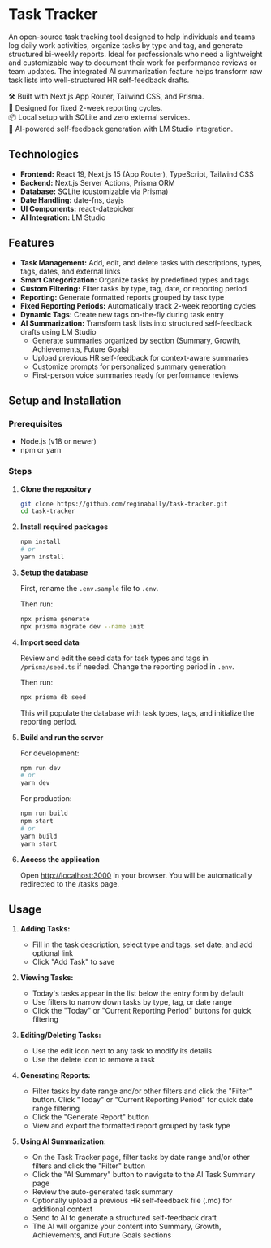 # Task Tracker

An open-source task tracking tool designed to help individuals and teams log daily work activities, organize tasks by type and tag, and generate structured bi-weekly reports. Ideal for professionals who need a lightweight and customizable way to document their work for performance reviews or team updates. The integrated AI summarization feature helps transform raw task lists into well-structured HR self-feedback drafts.

🛠 Built with Next.js App Router, Tailwind CSS, and Prisma.  
📅 Designed for fixed 2-week reporting cycles.  
📦 Local setup with SQLite and zero external services.  
🤖 AI-powered self-feedback generation with LM Studio integration.

## Technologies

- **Frontend:** React 19, Next.js 15 (App Router), TypeScript, Tailwind CSS
- **Backend:** Next.js Server Actions, Prisma ORM
- **Database:** SQLite (customizable via Prisma)
- **Date Handling:** date-fns, dayjs
- **UI Components:** react-datepicker
- **AI Integration:** LM Studio

## Features

- **Task Management:** Add, edit, and delete tasks with descriptions, types, tags, dates, and external links
- **Smart Categorization:** Organize tasks by predefined types and tags
- **Custom Filtering:** Filter tasks by type, tag, date, or reporting period
- **Reporting:** Generate formatted reports grouped by task type
- **Fixed Reporting Periods:** Automatically track 2-week reporting cycles
- **Dynamic Tags:** Create new tags on-the-fly during task entry
- **AI Summarization:** Transform task lists into structured self-feedback drafts using LM Studio
  - Generate summaries organized by section (Summary, Growth, Achievements, Future Goals)
  - Upload previous HR self-feedback for context-aware summaries
  - Customize prompts for personalized summary generation
  - First-person voice summaries ready for performance reviews

## Setup and Installation

### Prerequisites
- Node.js (v18 or newer)
- npm or yarn

### Steps

1. **Clone the repository**
   ```bash
   git clone https://github.com/reginabally/task-tracker.git
   cd task-tracker
   ```

2. **Install required packages**
   ```bash
   npm install
   # or
   yarn install
   ```

3. **Setup the database**
   
   First, rename the `.env.sample` file to `.env`.

   Then run:
   ```bash
   npx prisma generate
   npx prisma migrate dev --name init
   ```

4. **Import seed data**

   Review and edit the seed data for task types and tags in `/prisma/seed.ts` if needed. Change the reporting period in `.env`.

   Then run:
   ```bash
   npx prisma db seed
   ```

   This will populate the database with task types, tags, and initialize the reporting period.

5. **Build and run the server**
   
   For development:
   ```bash
   npm run dev
   # or
   yarn dev
   ```

   For production:
   ```bash
   npm run build
   npm start
   # or
   yarn build
   yarn start
   ```

6. **Access the application**
   
   Open [http://localhost:3000](http://localhost:3000) in your browser. You will be automatically redirected to the /tasks page.

## Usage

1. **Adding Tasks:**
   - Fill in the task description, select type and tags, set date, and add optional link
   - Click "Add Task" to save

2. **Viewing Tasks:**
   - Today's tasks appear in the list below the entry form by default
   - Use filters to narrow down tasks by type, tag, or date range
   - Click the "Today" or "Current Reporting Period" buttons for quick filtering

3. **Editing/Deleting Tasks:**
   - Use the edit icon next to any task to modify its details
   - Use the delete icon to remove a task

4. **Generating Reports:**
   - Filter tasks by date range and/or other filters and click the "Filter" button. Click "Today" or "Current Reporting Period" for quick date range filtering
   - Click the "Generate Report" button
   - View and export the formatted report grouped by task type

5. **Using AI Summarization:**
   - On the Task Tracker page, filter tasks by date range and/or other filters and click the "Filter" button
   - Click the "AI Summary" button to navigate to the AI Task Summary page
   - Review the auto-generated task summary
   - Optionally upload a previous HR self-feedback file (.md) for additional context
   - Send to AI to generate a structured self-feedback draft
   - The AI will organize your content into Summary, Growth, Achievements, and Future Goals sections
